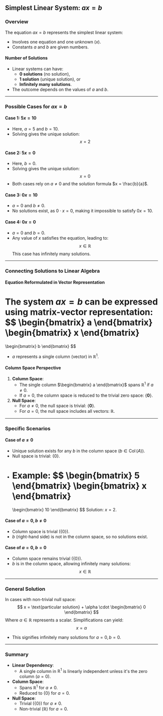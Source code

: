## Simplest Linear System: $ax = b$

### Overview
The equation $ax = b$ represents the simplest linear system:
- Involves one equation and one unknown ($x$).
- Constants $a$ and $b$ are given numbers.
  
#### Number of Solutions
- Linear systems can have:
  - **0 solutions** (no solution),
  - **1 solution** (unique solution), or
  - **Infinitely many solutions**.
- The outcome depends on the values of $a$ and $b$.

---

### Possible Cases for $ax = b$

#### Case 1: $5x = 10$
- Here, $a = 5$ and $b = 10$.
- Solving gives the unique solution:
  $$
  x = 2
  $$

#### Case 2: $5x = 0$
- Here, $b = 0$.
- Solving gives the unique solution:
  $$
  x = 0
  $$
- Both cases rely on $a \neq 0$ and the solution formula $x = \frac{b}{a}$.

#### Case 3: $0x = 10$
- $a = 0$ and $b \neq 0$.
- No solutions exist, as $0 \cdot x = 0$, making it impossible to satisfy $0x = 10$.

#### Case 4: $0x = 0$
- $a = 0$ and $b = 0$.
- Any value of $x$ satisfies the equation, leading to:
  $$
  x \in \mathbb{R}
  $$
  This case has infinitely many solutions.

---

### Connecting Solutions to Linear Algebra

#### Equation Reformulated in Vector Representation
The system $ax = b$ can be expressed using matrix-vector representation:
$$
\begin{bmatrix} a \end{bmatrix} 
\begin{bmatrix} x \end{bmatrix} 
= 
\begin{bmatrix} b \end{bmatrix}
$$
- $a$ represents a single column (vector) in $\mathbb{R}^1$.

#### Column Space Perspective
1. **Column Space**:
   - The single column $\begin{bmatrix} a \end{bmatrix}$ spans $\mathbb{R}^1$ if $a \neq 0$.
   - If $a = 0$, the column space is reduced to the trivial zero space: $\{\mathbf{0}\}$.
2. **Null Space**:
   - For $a \neq 0$, the null space is trivial: $\{\mathbf{0}\}$.
   - For $a = 0$, the null space includes all vectors: $\mathbb{R}$.

---

### Specific Scenarios

#### Case of $a \neq 0$
- Unique solution exists for any $b$ in the column space ($b \in \operatorname{Col}(A)$).
- Null space is trivial: $\{0\}$.
- Example:
  $$
  \begin{bmatrix} 5 \end{bmatrix} 
  \begin{bmatrix} x \end{bmatrix} 
  = 
  \begin{bmatrix} 10 \end{bmatrix}
  $$
  Solution: $x = 2$.

#### Case of $a = 0, b \neq 0$
- Column space is trivial ($\{0\}$).
- $b$ (right-hand side) is not in the column space, so no solutions exist.

#### Case of $a = 0, b = 0$
- Column space remains trivial ($\{0\}$).
- $b$ is in the column space, allowing infinitely many solutions:
  $$
  x \in \mathbb{R}
  $$

---

### General Solution
In cases with non-trivial null space:
$$
x = \text{particular solution} + \alpha \cdot \begin{bmatrix} 0 \end{bmatrix}
$$
Where $\alpha \in \mathbb{R}$ represents a scalar. Simplifications can yield:
$$
x = \alpha
$$
- This signifies infinitely many solutions for $a = 0, b = 0$.

---

### Summary
- **Linear Dependency**:
  - A single column in $\mathbb{R}^1$ is linearly independent unless it's the zero column ($a = 0$).
- **Column Space**:
  - Spans $\mathbb{R}^1$ for $a \neq 0$.
  - Reduced to $\{0\}$ for $a = 0$.
- **Null Space**:
  - Trivial ($\{0\}$) for $a \neq 0$.
  - Non-trivial ($\mathbb{R}$) for $a = 0$.